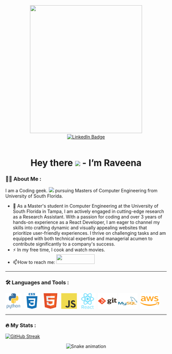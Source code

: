 <div id="header" align="center">
  <img
    src="https://media.giphy.com/media/YnS7j9pwnECXLMrI4t/giphy.gif"
    width="350pt"
    height="400pt"
  />

  <div id="badges">
    <a href="https://www.linkedin.com/in/raveenaginjala-usf/">
      <img
        src="https://img.shields.io/badge/LinkedIn-blue?style=for-the-badge&logo=linkedin&logoColor=white"
        alt="LinkedIn Badge"
      />
    </a>
  </div>
  <img
    src="https://komarev.com/ghpvc/?username=Asrst&style=flat-square&color=blue"
    alt=""
  />
  <h1>
    Hey there
    <img
      src="https://media.giphy.com/media/hvRJCLFzcasrR4ia7z/giphy.gif"
      width="30px"
    />
    - I’m Raveena
  </h1>
</div>

### :woman_technologist: About Me :

I am a Coding geek. <img src="https://media.giphy.com/media/WUlplcMpOCEmTGBtBW/giphy.gif" width="30"> pursuing Masters of Computer Engineering from University of South Florida.

- :telescope: As a Master's student in Computer Engineering at the University of South Florida in Tampa, I am actively engaged in cutting-edge research as a Research Assistant.  With a passion for coding and over 3 years of hands-on experience as a React Developer, I am eager to channel my skills into crafting dynamic and visually appealing websites that prioritize user-friendly experiences. I thrive on challenging tasks and am equipped with both technical expertise and managerial acumen to contribute significantly to a company's success.
- :zap: In my free time, I cook and watch movies.
- :mailbox:How to reach me: <a href="https://www.linkedin.com/in/gopichand-yenikapalli-usf/" target="_blank"><img src="https://img.shields.io/badge/-LinkedIn-%230077B5?style=for-the-badge&logo=linkedin&logoColor=white" target="_blank" width="120" height="30" ></a> 
---

### :hammer_and_wrench: Languages and Tools :
<div>
  <img src="https://github.com/devicons/devicon/blob/master/icons/python/python-original-wordmark.svg" title="Python" alt="Python" width="50" height="50"/>&nbsp;
  <img src="https://github.com/devicons/devicon/blob/master/icons/css3/css3-plain-wordmark.svg"  title="CSS3" alt="CSS" width="50" height="50"/>&nbsp;
  <img src="https://github.com/devicons/devicon/blob/master/icons/html5/html5-original.svg" title="HTML5" alt="HTML" width="50" height="50"/>&nbsp;   
  <img src="https://github.com/devicons/devicon/blob/master/icons/javascript/javascript-original.svg" title="javascript" alt="R" width="50" height="50"/>&nbsp;
  <img src="https://github.com/devicons/devicon/blob/master/icons/react/react-original-wordmark.svg" title="react" alt="TensorFlow" width="50" height="50"/>&nbsp;
  <img src="https://github.com/devicons/devicon/blob/master/icons/git/git-original-wordmark.svg"  fill="red" title="Git" alt="Git" width="60" height="50"/>
  <img src="https://github.com/devicons/devicon/blob/master/icons/mysql/mysql-original-wordmark.svg" title="MySQL"  alt="MySQL" width="60" height="50" />&nbsp;
  <img src="https://github.com/devicons/devicon/blob/master/icons/amazonwebservices/amazonwebservices-plain-wordmark.svg" title="AWS" alt="AWS" width="60" height="50"/>&nbsp;
  
  ---

### :fire: My Stats :
[![GitHub Streak](https://streak-stats.demolab.com/?user=RaveenaReddyGinjala)](https://git.io/streak-stats)


<div align="center">

  ![Snake animation](https://github.com/danielbped/danielbped/blob/output/github-contribution-grid-snake.svg)
  
</div>



<!---
RaveenaReddyGinjala/RaveenaReddyGinjala/ is a ✨ special ✨ repository because its `README.md` (this file) appears on your GitHub profile.
You can click the Preview link to take a look at your changes.
--->
